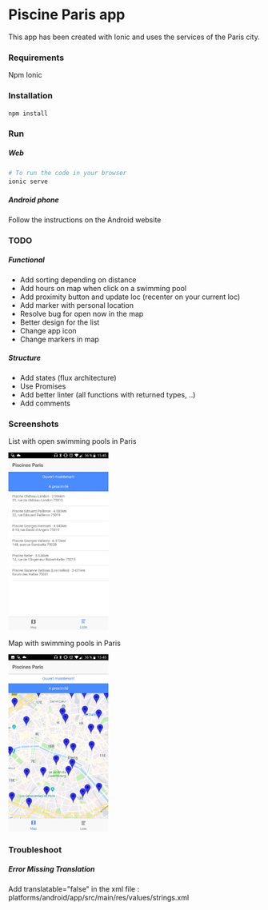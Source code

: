 # Piscine Paris app

This app has been created with Ionic and uses the services of the Paris city.

### Requirements

Npm
Ionic

### Installation

``` bash
npm install
```

### Run

##### Web

``` bash
# To run the code in your browser
ionic serve
```

##### Android phone

Follow the instructions on the Android website

### TODO

##### Functional

* Add sorting depending on distance
* Add hours on map when click on a swimming pool
* Add proximity button and update loc (recenter on your current loc)
* Add marker with personal location
* Resolve bug for open now in the map
* Better design for the list
* Change app icon
* Change markers in map

##### Structure 

* Add states (flux architecture)
* Use Promises
* Add better linter (all functions with returned types, ..)
* Add comments

### Screenshots

List with open swimming pools in Paris

<img src="img/list.jpg" alt="list" width="200"/>

Map with swimming pools in Paris

<img src="img/map.jpg" alt="map" width="200"/>

### Troubleshoot

##### Error Missing Translation

Add translatable="false" in the xml file : platforms/android/app/src/main/res/values/strings.xml


